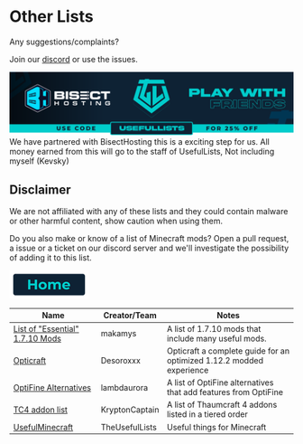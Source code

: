# Other Lists

Any suggestions/complaints?

Join our [discord](https://discord.gg/8nzHYhVUQS) or use the issues.

[![Bisect Hosting Image](https://raw.githubusercontent.com/TheUsefulLists/assets/main/Images/Promo.png)](https://bisecthosting.com/UsefulLists)
We have partnered with BisectHosting this is a exciting step for us. All money earned from this will go to the staff of UsefulLists, Not including myself (Kevsky)

## Disclaimer

We are not affiliated with any of these lists and they could contain malware or other harmful content, show caution when using them.

Do you also make or know of a list of Minecraft mods? Open a pull request, a issue or a ticket on our discord server and we'll investigate the possibility of adding it to this list.

[![Home](https://raw.githubusercontent.com/TheUsefulLists/assets/main/Images/Buttons/Small/Home.png)](/README.md)

| Name | Creator/Team | Notes |
| --- | --- | --- |
| [List of "Essential" 1.7.10 Mods](https://gist.github.com/makamys/7cb74cd71d93a4332d2891db2624e17c) | makamys | A list of 1.7.10 mods that include many useful mods. |
| [Opticraft](https://red-studio-ragnarok.github.io/Opticraft/) | Desoroxxx | Opticraft a complete guide for an optimized 1.12.2 modded experience |
| [OptiFine Alternatives](https://lambdaurora.dev/optifine_alternatives/) | lambdaurora | A list of OptiFine alternatives that add features from OptiFine |
| [TC4 addon list](https://github.com/KryptonCaptain/Misc-Files/blob/master/TC4%20addon%20list.md) | KryptonCaptain | A list of Thaumcraft 4 addons listed in a tiered order |
| [UsefulMinecraft](https://github.com/TheUsefulLists/UsefulMinecraft/blob/main/README.md) | TheUsefulLists | Useful things for Minecraft |
